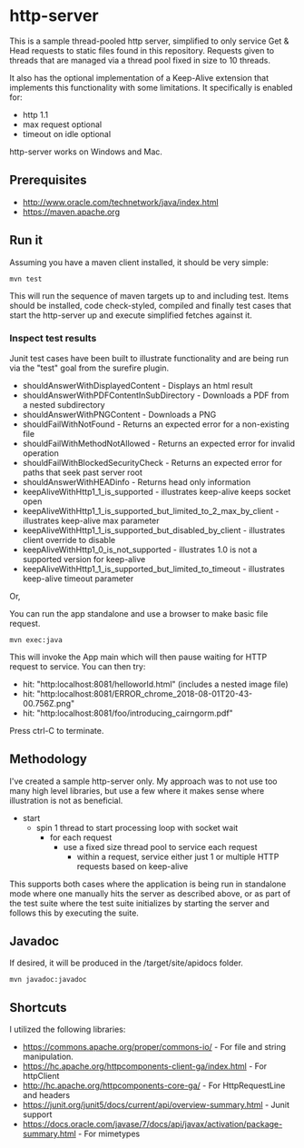 # http-server 

This is a sample thread-pooled http server, simplified to only service Get & Head requests to static files found in this repository.  Requests given to threads 
that are managed via a thread pool fixed in size to 10 threads.

It also has the optional implementation of a  Keep-Alive extension that implements this functionality with some limitations.  It specifically is enabled for:

- http 1.1
- max request optional
- timeout on idle optional 

http-server works on Windows and Mac.

## Prerequisites

- http://www.oracle.com/technetwork/java/index.html
- https://maven.apache.org

## Run it

Assuming you have a maven client installed, it should be very simple:

```
mvn test
```

This will run the sequence of maven targets up to and including test.  Items should be installed, code check-styled, compiled and finally
test cases that start the http-server up and execute simplified fetches against it.

### Inspect test results

Junit test cases have been built to illustrate functionality and are being run via the "test" goal from the surefire plugin.

- shouldAnswerWithDisplayedContent - Displays an html result
- shouldAnswerWithPDFContentInSubDirectory - Downloads a PDF from a nested subdirectory
- shouldAnswerWithPNGContent - Downloads a PNG
- shouldFailWithNotFound - Returns an expected error for a non-existing file
- shouldFailWithMethodNotAllowed - Returns an expected error for invalid operation
- shouldFailWithBlockedSecurityCheck - Returns an expected error for paths that seek past server root
- shouldAnswerWithHEADinfo - Returns head only information
- keepAliveWithHttp1_1_is_supported - illustrates keep-alive keeps socket open
- keepAliveWithHttp1_1_is_supported_but_limited_to_2_max_by_client - illustrates keep-alive max parameter
- keepAliveWithHttp1_1_is_supported_but_disabled_by_client - illustrates client override to disable
- keepAliveWithHttp1_0_is_not_supported - illustrates 1.0 is not a supported version for keep-alive
- keepAliveWithHttp1_1_is_supported_but_limited_to_timeout - illustrates keep-alive timeout parameter

Or,

You can run the app standalone and use a browser to make basic file request.

```
mvn exec:java
```

This will invoke the App main which will then pause waiting for HTTP request to service.  You can then try:

- hit: "http:localhost:8081/helloworld.html" (includes a nested image file)
- hit: "http:localhost:8081/ERROR_chrome_2018-08-01T20-43-00.756Z.png"
- hit: "http:localhost:8081/foo/introducing_cairngorm.pdf"

Press ctrl-C to terminate.

## Methodology

I've created a sample http-server only.  My approach was to not use too many high level libraries, but use a few where
it makes sense where illustration is not as beneficial.

- start
  - spin 1 thread to start processing loop with socket wait
    - for each request
      - use a fixed size thread pool to service each request
        - within a request, service either just 1 or multiple HTTP requests based on keep-alive

This supports both cases where the application is being run in standalone mode where one manually hits the server as described above, 
or as part of the test suite where the test suite initializes by starting the server and follows this by executing the suite.

## Javadoc

If desired, it will be produced in the /target/site/apidocs folder.

```
mvn javadoc:javadoc
```

## Shortcuts

I utilized the following libraries:

- https://commons.apache.org/proper/commons-io/ - For file and string manipulation.
- https://hc.apache.org/httpcomponents-client-ga/index.html - For httpClient
- http://hc.apache.org/httpcomponents-core-ga/ - For HttpRequestLine and headers
- https://junit.org/junit5/docs/current/api/overview-summary.html - Junit support
- https://docs.oracle.com/javase/7/docs/api/javax/activation/package-summary.html - For mimetypes


